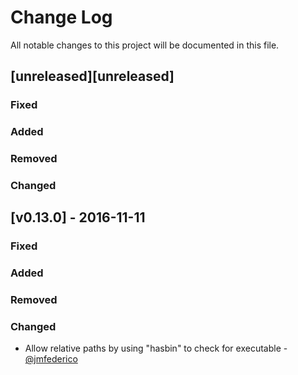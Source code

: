Change Log
==========

All notable changes to this project will be documented in this file.

[unreleased][unreleased]
------------------------

### Fixed

### Added

### Removed

### Changed

[v0.13.0] - 2016-11-11
----------------------

### Fixed

### Added

### Removed

### Changed

-	Allow relative paths by using "hasbin" to check for executable - [@jmfederico](https://github.com/blacktop/atom-python-yapf/pull/17)
